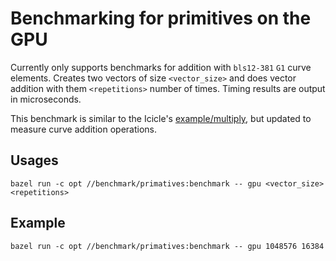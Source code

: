 # Benchmarking for primitives on the GPU
Currently only supports benchmarks for addition with `bls12-381` `G1` curve elements. Creates two vectors of size `<vector_size>` and does vector addition with them `<repetitions>` number of times. Timing results are output in microseconds.

This benchmark is similar to the Icicle's [example/multiply](https://github.com/ingonyama-zk/icicle/tree/40309329fbf6c5fc7e77d629c72b4a3d28036444/examples/c%2B%2B/multiply), but updated to measure curve addition operations.

## Usages
`bazel run -c opt //benchmark/primatives:benchmark -- gpu <vector_size> <repetitions>`

## Example
`bazel run -c opt //benchmark/primatives:benchmark -- gpu 1048576 16384`
